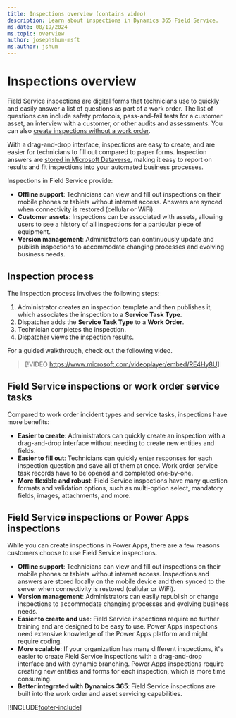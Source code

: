 ```yaml
---
title: Inspections overview (contains video)
description: Learn about inspections in Dynamics 365 Field Service.
ms.date: 08/19/2024
ms.topic: overview
author: josephshum-msft
ms.author: jshum
---
```


# Inspections overview

Field Service inspections are digital forms that technicians use to quickly and easily answer a list of questions as part of a work order. The list of questions can include safety protocols, pass-and-fail tests for a customer asset, an interview with a customer, or other audits and assessments. You can also [create inspections without a work order](inspections-customer-assets.md).

With a drag-and-drop interface, inspections are easy to create, and are easier for technicians to fill out compared to paper forms. Inspection answers are [stored in Microsoft Dataverse](./inspections-reporting.md#understand-view-and-report-inspection-responses), making it easy to report on results and fit inspections into your automated business processes.

Inspections in Field Service provide:

- **Offline support**: Technicians can view and fill out inspections on their mobile phones or tablets without internet access. Answers are synced when connectivity is restored (cellular or WiFi).
- **Customer assets**: Inspections can be associated with assets, allowing users to see a history of all inspections for a particular piece of equipment.
- **Version management**: Administrators can continuously update and publish inspections to accommodate changing processes and evolving business needs.

## Inspection process

The inspection process involves the following steps:

1. Administrator creates an inspection template and then publishes it, which associates the inspection to a **Service Task Type**.
1. Dispatcher adds the **Service Task Type** to a **Work Order**.
1. Technician completes the inspection.
1. Dispatcher views the inspection results.

For a guided walkthrough, check out the following video.

> [!VIDEO https://www.microsoft.com/videoplayer/embed/RE4Hy8U]

## Field Service inspections or work order service tasks

Compared to work order incident types and service tasks, inspections have more benefits:

- **Easier to create**: Administrators can quickly create an inspection with a drag-and-drop interface without needing to create new entities and fields.
- **Easier to fill out**: Technicians can quickly enter responses for each inspection question and save all of them at once. Work order service task records have to be opened and completed one-by-one.
- **More flexible and robust**: Field Service inspections have many question formats and validation options, such as multi-option select, mandatory fields, images, attachments, and more.

## Field Service inspections or Power Apps inspections

While you can create inspections in Power Apps, there are a few reasons customers choose to use Field Service inspections.

- **Offline support**: Technicians can view and fill out inspections on their mobile phones or tablets without internet access. Inspections and answers are stored locally on the mobile device and then synced to the server when connectivity is restored (cellular or WiFi).
- **Version management**: Administrators can easily republish or change inspections to accommodate changing processes and evolving business needs.
- **Easier to create and use**: Field Service inspections require no further training and are designed to be easy to use. Power Apps inspections need extensive knowledge of the Power Apps platform and might require coding.
- **More scalable**: If your organization has many different inspections, it's easier to create Field Service inspections with a drag-and-drop interface and with dynamic branching. Power Apps inspections require creating new entities and forms for each inspection, which is more time consuming.
- **Better integrated with Dynamics 365**: Field Service inspections are built into the work order and asset servicing capabilities.

[!INCLUDE[footer-include](../includes/footer-banner.md)]